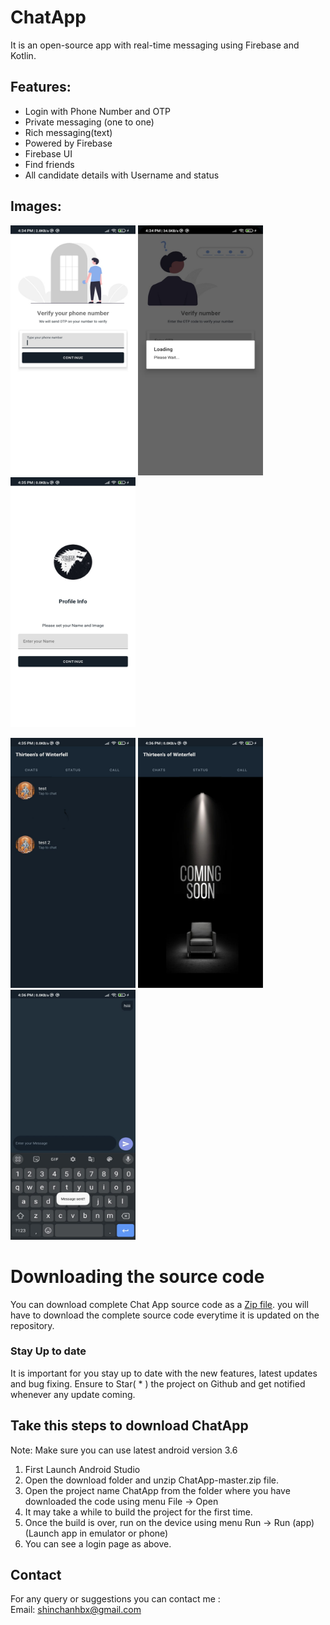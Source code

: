 # ChatApp
It is an open-source app with real-time messaging using Firebase and Kotlin.

## Features:
- Login with Phone Number and OTP
- Private messaging (one to one)
- Rich messaging(text)
- Powered by Firebase
- Firebase UI
- Find friends
- All candidate details with Username and status


## Images:
<p float="left">
<img src="https://github.com/Sachin066/Chatting_App_in_kotlin/blob/master/screenshot/1.jpg?raw=true" width="200" height="400">
<img src="https://github.com/Sachin066/Chatting_App_in_kotlin/blob/master/screenshot/2.jpg?raw=true" width="200" height="400">
<img src="https://github.com/Sachin066/Chatting_App_in_kotlin/blob/master/screenshot/3.jpg?raw=true" width="200" height="400">
</p>

<p float="left">
<img src="https://github.com/Sachin066/Chatting_App_in_kotlin/blob/master/screenshot/4.jpg?raw=true" width="200" height="400">
<img src="https://github.com/Sachin066/Chatting_App_in_kotlin/blob/master/screenshot/5.jpg?raw=true" width="200" height="400">
<img src="https://github.com/Sachin066/Chatting_App_in_kotlin/blob/master/screenshot/6.jpg?raw=true" width="200" height="400">
</p>

# Downloading the source code

You can download complete Chat App source code as a <a href="https://github.com/Rahulhbx/chat_App"> Zip file</a>.
you will have to download the complete source code everytime it is updated on the repository.

### Stay Up to date
It is important for you stay up to date with the new features, latest updates and bug fixing. Ensure to Star( * ) the project on Github and get notified whenever any update coming.
## Take this steps to download ChatApp
Note: Make sure you can use latest android version 3.6

1) First Launch Android Studio
2) Open the download folder and unzip ChatApp-master.zip file.
3) Open the project name ChatApp from the folder where you have downloaded the code using menu File -> Open
4) It may take a while to build the project for the first time.
5) Once the build is over, run on the device using menu Run -> Run (app) (Launch app in emulator or phone)
6) You can see a login page as above.

## Contact
For any query or suggestions you can contact me :<br>
Email: shinchanhbx@gmail.com

